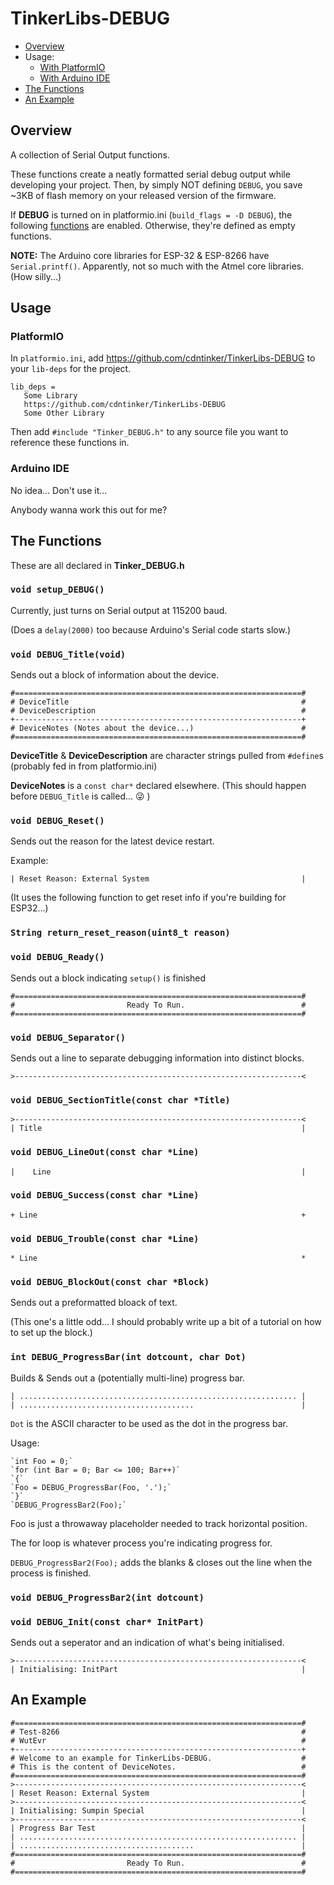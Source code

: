 # TinkerLibs-DEBUG

- [Overview](#overview)
- Usage:
  - [With PlatformIO](#platformio)
  - [With Arduino IDE](#arduino-ide)
- [The Functions](#the-functions)
- [An Example](#an-example)

## Overview
A collection of Serial Output functions.

These functions create a neatly formatted serial debug output while developing your project.  Then, by simply NOT defining `DEBUG`, you save ~3KB of flash memory on your released version of the firmware.

If **DEBUG** is turned on in platformio.ini (`build_flags = -D DEBUG`), the following [functions](#the-functions) are enabled.  Otherwise, they're defined as empty functions.

**NOTE:**  The Arduino core libraries for ESP-32 & ESP-8266 have `Serial.printf()`.  Apparently, not so much with the Atmel core libraries.  (How silly...)

## Usage
### PlatformIO
In `platformio.ini`, add https://github.com/cdntinker/TinkerLibs-DEBUG to your `lib-deps` for the project.

```
lib_deps =
   Some Library
   https://github.com/cdntinker/TinkerLibs-DEBUG
   Some Other Library
```

Then add `#include "Tinker_DEBUG.h"` to any source file you want to reference these functions in.

### Arduino IDE
No idea...  Don't use it...

Anybody wanna work this out for me?

## The Functions
These are all declared in **Tinker_DEBUG.h**

### `void setup_DEBUG()`
Currently, just turns on Serial output at 115200 baud.

(Does a `delay(2000)` too because Arduino's Serial code starts slow.)

### `void DEBUG_Title(void)`
Sends out a block of information about the device.

    #================================================================#
    # DeviceTitle                                                    #
    # DeviceDescription                                              #
    +----------------------------------------------------------------+
    # DeviceNotes (Notes about the device...)                        #
    #================================================================#

**DeviceTitle** & **DeviceDescription** are character strings pulled from `#define`s (probably fed in from platformio.ini)

**DeviceNotes** is a `const char*` declared elsewhere.  (This should happen before `DEBUG_Title` is called... :stuck_out_tongue_winking_eye: )

### `void DEBUG_Reset()`
Sends out the reason for the latest device restart.

Example:

    | Reset Reason: External System                                  |

(It uses the following function to get reset info if you're building for ESP32...)

### `String return_reset_reason(uint8_t reason)`

### `void DEBUG_Ready()`
Sends out a block indicating `setup()` is finished

    #================================================================#
    #                         Ready To Run.                          #
    #================================================================#

### `void DEBUG_Separator()`
Sends out a line to separate debugging information into distinct blocks.

    >----------------------------------------------------------------<

### `void DEBUG_SectionTitle(const char *Title)`
    >----------------------------------------------------------------<
    | Title                                                          |

### `void DEBUG_LineOut(const char *Line)`
    |    Line                                                        |

### `void DEBUG_Success(const char *Line)`
    + Line                                                           +

### `void DEBUG_Trouble(const char *Line)`
    * Line                                                           *

### `void DEBUG_BlockOut(const char *Block)`
Sends out a preformatted bloack of text.

(This one's a little odd...  I should probably write up a bit of a tutorial on how to set up the block.)

### `int DEBUG_ProgressBar(int dotcount, char Dot)`
Builds & Sends out a (potentially multi-line) progress bar.

    | .............................................................. |
    | .......................................                        |


`Dot` is the ASCII character to be used as the dot in the progress bar.

Usage:

    `int Foo = 0;`
    `for (int Bar = 0; Bar <= 100; Bar++)`
    `{`
    `Foo = DEBUG_ProgressBar(Foo, '.');`
    `}`
    `DEBUG_ProgressBar2(Foo);`

Foo is just a throwaway placeholder needed to track horizontal position.

The for loop is whatever process you're indicating progress for.

`DEBUG_ProgressBar2(Foo);` adds the blanks & closes out the line when the process is finished.

### `void DEBUG_ProgressBar2(int dotcount)`

### `void DEBUG_Init(const char* InitPart)`
Sends out a seperator and an indication of what's being initialised.

    >----------------------------------------------------------------<
    | Initialising: InitPart                                         |

## An Example
    #================================================================#
    # Test-8266                                                      #
    # WutEvr                                                         #
    +----------------------------------------------------------------+
    # Welcome to an example for TinkerLibs-DEBUG.                    #
    # This is the content of DeviceNotes.                            #
    #================================================================#
    >----------------------------------------------------------------<
    | Reset Reason: External System                                  |
    >----------------------------------------------------------------<
    | Initialising: Sumpin Special                                   |
    >----------------------------------------------------------------<
    | Progress Bar Test                                              |
    | .............................................................. |
    | .......................................                        |
    #================================================================#
    #                         Ready To Run.                          #
    #================================================================#
